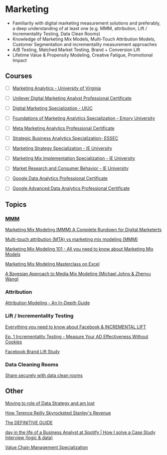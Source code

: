 # Marketing

- Familiarity with digital marketing measurement solutions and preferably, a deep understanding of at least one (e.g. MMM, attribution, Lift / Incrementality Testing, Data Clean Rooms)
- Knowledge of Marketing Mix Models, Multi-Touch Attribution Models, Customer Segmentation and incrementality measurement approaches
- A/B Testing, Matched Market Testing, Brand + Conversion Lift
- Lifetime Value & Propensity Modeling, Creative Fatigue, Promotional Impact


## Courses

- [ ] [Marketing Analytics - University of Virginia](https://www.coursera.org/learn/uva-darden-market-analytics)
      
- [ ] [Unilever Digital Marketing Analyst Professional Certificate](https://www.coursera.org/professional-certificates/unilever-digital-marketing-analyst)

- [ ] [Digital Marketing Specialization - UIUC](https://www.coursera.org/specializations/digital-marketing)

- [ ] [Foundations of Marketing Analytics Specialization - Emory University](https://www.coursera.org/specializations/marketing-analytics)

- [ ] [Meta Marketing Analytics Professional Certificate](https://www.coursera.org/professional-certificates/facebook-marketing-analytics)

- [ ] [Strategic Business Analytics Specialization- ESSEC](https://www.coursera.org/learn/foundations-marketing-analytics?specialization=strategic-analytics)

- [ ] [Marketing Strategy Specialization - IE University](https://www.coursera.org/specializations/marketing-strategy)

- [ ] [Marketing Mix Implementation Specialization - IE University](https://www.coursera.org/specializations/marketing-mix)
      
- [ ] [Market Research and Consumer Behavior - IE University](https://www.coursera.org/specializations/branding-the-creative-journey#courses)

- [ ] [Google Data Analytics Professional Certificate](https://www.coursera.org/professional-certificates/google-data-analytics#courses)

- [ ] [Google Advanced Data Analytics Professional Certificate](https://www.coursera.org/professional-certificates/google-advanced-data-analytics)
      

## Topics

### [MMM](https://www.ruleranalytics.com/blog/analytics/marketing-mix-modelling/)

[Marketing Mix Modeling (MMM) A Complete Rundown for Digital Marketerts](https://www.youtube.com/watch?v=uFEdzfN4cTo)

[Multi-touch attribution (MTA) vs marketing mix modeling (MMM)](https://www.youtube.com/watch?v=HIyZZUl80RA)

[Marketing Mix Modeling 101 - All you need to know about Marketing Mix Models](https://www.youtube.com/playlist?list=PLdaWFt7A-Gf0gVU-9ctY_SqKkfYD8Bdob)

[Marketing Mix Modeling Masterclass on Excel](https://www.youtube.com/playlist?list=PLdaWFt7A-Gf22hlttVYYoR0HlJ-B7OYwo)

[A Bayesian Approach to Media Mix Modeling (Michael Johns & Zhenyu Wang)](https://www.youtube.com/watch?v=UznM_-_760Y)

### Attribution

[Attribution Modeling - An In-Depth Guide](https://www.youtube.com/watch?v=Cr8UQXIcQ50)

### Lift / Incrementality Testing

[Everything you need to know about Facebook & INCREMENTAL LIFT](https://www.youtube.com/watch?v=R1KPvvyEMhA)

[Ep. 1 Incrementality Testing - Measure Your AD Effectiveness Without Cookies](https://www.youtube.com/watch?v=eEdcGIvmHcI)

[Facebook Brand Lift Study](https://www.youtube.com/watch?v=PukeGfvGi5w&t=1s)

### Data Cleaning Rooms

[Share securely with data clean rooms ](https://www.youtube.com/watch?v=60WoKAnBeVY)


## Other

[Moving to role of Data Strategy and am lost](https://www.reddit.com/r/datascience/comments/qdqi8c/moving_to_role_of_data_strategy_and_am_lost/?rdt=33178)

[How Terence Reilly Skyrocketed Stanley's Revenue](https://www.creatoriq.com/blog/earned-podcast-ep-111-terence-reilly-stanley-cup-quencher-viral-car-fire-tiktok-influencer-marketing-crocs)

[The DEFINITIVE GUIDE](https://www.youtube.com/playlist?list=PLf1OHBjQ40K45ipnCBW0FtrVrUHxwdZr4)

[day in the life of a Business Analyst at Spotify | How I solve a Case Study Interview (logic & data)](https://www.youtube.com/watch?v=QTq7p4G5PaQ)

[Value Chain Management Specialization](https://www.coursera.org/specializations/value-chain-management)
